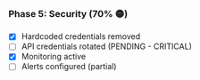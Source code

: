 ### Phase 5: Security (70% 🟡)

- [x] Hardcoded credentials removed
- [ ] API credentials rotated (PENDING - CRITICAL)
- [x] Monitoring active
- [ ] Alerts configured (partial)
